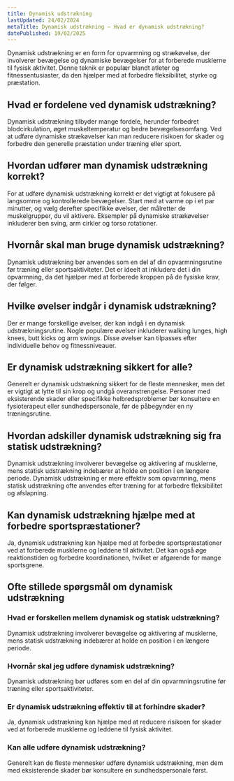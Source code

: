 ```yaml
---
title: Dynamisk udstrækning
lastUpdated: 24/02/2024
metaTitle: Dynamisk udstrækning – Hvad er dynamisk udstrækning?
datePublished: 19/02/2025
---
```


Dynamisk udstrækning er en form for opvarmning og strækøvelse, der involverer bevægelse og dynamiske bevægelser for at forberede musklerne til fysisk aktivitet. Denne teknik er populær blandt atleter og fitnessentusiaster, da den hjælper med at forbedre fleksibilitet, styrke og præstation.

## Hvad er fordelene ved dynamisk udstrækning?

Dynamisk udstrækning tilbyder mange fordele, herunder forbedret blodcirkulation, øget muskeltemperatur og bedre bevægelsesomfang. Ved at udføre dynamiske strækøvelser kan man reducere risikoen for skader og forbedre den generelle præstation under træning eller sport.

## Hvordan udfører man dynamisk udstrækning korrekt?

For at udføre dynamisk udstrækning korrekt er det vigtigt at fokusere på langsomme og kontrollerede bevægelser. Start med at varme op i et par minutter, og vælg derefter specifikke øvelser, der målretter de muskelgrupper, du vil aktivere. Eksempler på dynamiske strækøvelser inkluderer ben sving, arm cirkler og torso rotationer.

## Hvornår skal man bruge dynamisk udstrækning?

Dynamisk udstrækning bør anvendes som en del af din opvarmningsrutine før træning eller sportsaktiviteter. Det er ideelt at inkludere det i din opvarmning, da det hjælper med at forberede kroppen på de fysiske krav, der følger.

## Hvilke øvelser indgår i dynamisk udstrækning?

Der er mange forskellige øvelser, der kan indgå i en dynamisk udstrækningsrutine. Nogle populære øvelser inkluderer walking lunges, high knees, butt kicks og arm swings. Disse øvelser kan tilpasses efter individuelle behov og fitnessniveauer.

## Er dynamisk udstrækning sikkert for alle?

Generelt er dynamisk udstrækning sikkert for de fleste mennesker, men det er vigtigt at lytte til sin krop og undgå overanstrengelse. Personer med eksisterende skader eller specifikke helbredsproblemer bør konsultere en fysioterapeut eller sundhedspersonale, før de påbegynder en ny træningsrutine.

## Hvordan adskiller dynamisk udstrækning sig fra statisk udstrækning?

Dynamisk udstrækning involverer bevægelse og aktivering af musklerne, mens statisk udstrækning indebærer at holde en position i en længere periode. Dynamisk udstrækning er mere effektiv som opvarmning, mens statisk udstrækning ofte anvendes efter træning for at forbedre fleksibilitet og afslapning.

## Kan dynamisk udstrækning hjælpe med at forbedre sportspræstationer?

Ja, dynamisk udstrækning kan hjælpe med at forbedre sportspræstationer ved at forberede musklerne og leddene til aktivitet. Det kan også øge reaktionstiden og forbedre koordinationen, hvilket er afgørende for mange sportsgrene.

## Ofte stillede spørgsmål om dynamisk udstrækning

### Hvad er forskellen mellem dynamisk og statisk udstrækning?

Dynamisk udstrækning involverer bevægelse og aktivering af musklerne, mens statisk udstrækning indebærer at holde en position i en længere periode.

### Hvornår skal jeg udføre dynamisk udstrækning?

Dynamisk udstrækning bør udføres som en del af din opvarmningsrutine før træning eller sportsaktiviteter.

### Er dynamisk udstrækning effektiv til at forhindre skader?

Ja, dynamisk udstrækning kan hjælpe med at reducere risikoen for skader ved at forberede musklerne og leddene til fysisk aktivitet.

### Kan alle udføre dynamisk udstrækning?

Generelt kan de fleste mennesker udføre dynamisk udstrækning, men dem med eksisterende skader bør konsultere en sundhedspersonale først.
